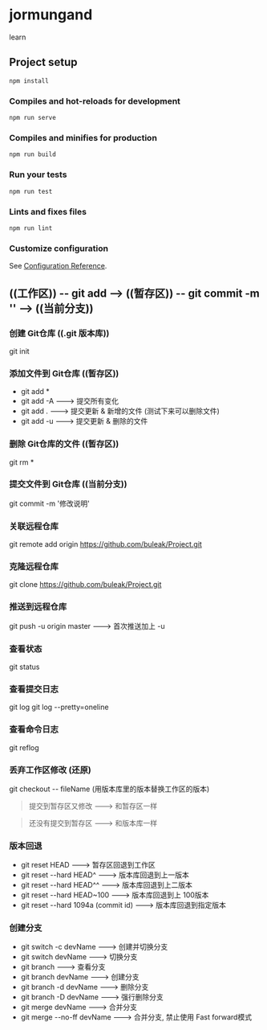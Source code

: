# jormungand
learn

## Project setup
```
npm install
```

### Compiles and hot-reloads for development
```
npm run serve
```

### Compiles and minifies for production
```
npm run build
```

### Run your tests
```
npm run test
```

### Lints and fixes files
```
npm run lint
```

### Customize configuration
See [Configuration Reference](https://cli.vuejs.org/config/).

## ((工作区)) -- git add --> ((暂存区)) -- git commit -m '' --> ((当前分支)) 

### 创建 Git仓库 ((.git 版本库))
git init

### 添加文件到 Git仓库 ((暂存区))
- git add *
- git add -A   ---> 提交所有变化
- git add .    ---> 提交更新 & 新增的文件 (测试下来可以删除文件)
- git add -u   ---> 提交更新 & 删除的文件 

### 删除 Git仓库的文件 ((暂存区))
git rm *

### 提交文件到 Git仓库 ((当前分支))
git commit -m '修改说明'

### 关联远程仓库
git remote add origin https://github.com/buleak/Project.git

### 克隆远程仓库
git clone https://github.com/buleak/Project.git

### 推送到远程仓库
git push -u origin master   ---> 首次推送加上 -u

### 查看状态
git status

### 查看提交日志
git log 
git log --pretty=oneline

### 查看命令日志
git reflog 

### 丢弃工作区修改   (还原) 
git checkout -- fileName  (用版本库里的版本替换工作区的版本)
> 提交到暂存区又修改 ---> 和暂存区一样

> 还没有提交到暂存区 ---> 和版本库一样 

### 版本回退
- git reset HEAD                      ---> 暂存区回退到工作区 
- git reset --hard HEAD^              ---> 版本库回退到上一版本
- git reset --hard HEAD^^             ---> 版本库回退到上二版本
- git reset --hard HEAD~100           ---> 版本库回退到上 100版本
- git reset --hard 1094a (commit id)  ---> 版本库回退到指定版本

### 创建分支
- git switch -c devName       ---> 创建并切换分支
- git switch devName          ---> 切换分支
- git branch                  ---> 查看分支
- git branch devName          ---> 创建分支
- git branch -d devName       ---> 删除分支
- git branch -D devName       ---> 强行删除分支
- git merge devName           ---> 合并分支  
- git merge --no-ff devName   ---> 合并分支, 禁止使用 Fast forward模式 

